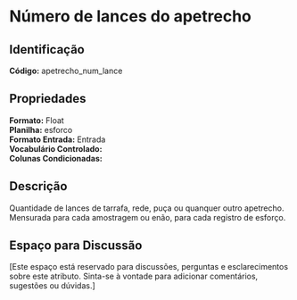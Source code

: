 # Número de lances do apetrecho

## Identificação
**Código:** apetrecho_num_lance

## Propriedades
**Formato:** Float  
**Planilha:** esforco  
**Formato Entrada:** Entrada  
**Vocabulário Controlado:**   
**Colunas Condicionadas:**   

## Descrição
Quantidade de lances de tarrafa, rede, puça ou quanquer outro apetrecho. Mensurada para cada amostragem ou enão, para cada registro de esforço.

## Espaço para Discussão
[Este espaço está reservado para discussões, perguntas e esclarecimentos sobre este atributo. Sinta-se à vontade para adicionar comentários, sugestões ou dúvidas.]
